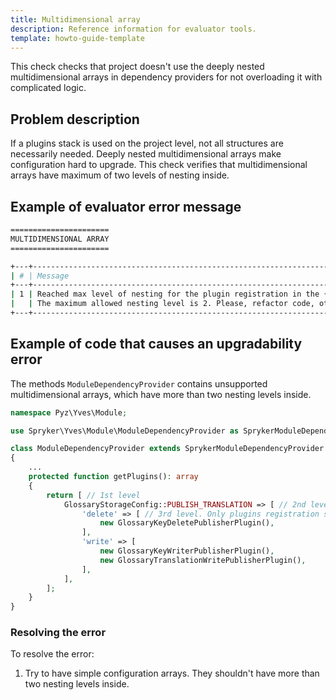 ```yaml
---
title: Multidimensional array
description: Reference information for evaluator tools.
template: howto-guide-template
---
```


This check checks that project doesn't use the deeply nested multidimensional arrays in dependency providers for not overloading it with complicated logic.

## Problem description

If a plugins stack is used on the project level, not all structures are necessarily needed. Deeply nested multidimensional arrays make configuration hard to upgrade.
This check verifies that multidimensional arrays have maximum of two levels of nesting inside.

## Example of evaluator error message

```bash
======================
MULTIDIMENSIONAL ARRAY
======================

+---+----------------------------------------------------------------------------------------------------------------------------+------------------------------------------+
| # | Message                                                                                                                    | Target                                   |
+---+----------------------------------------------------------------------------------------------------------------------------+------------------------------------------+
| 1 | Reached max level of nesting for the plugin registration in the {FormDependencyProvider::getPlugins()}.                    | Pyz\Yves\Module\ModuleDependencyProvider |
|   | The maximum allowed nesting level is 2. Please, refactor code, otherwise it will cause upgradability issues in the future. |                                          |
+---+----------------------------------------------------------------------------------------------------------------------------+------------------------------------------+

```

## Example of code that causes an upgradability error

The methods `ModuleDependencyProvider` contains unsupported multidimensional arrays, which have more than two nesting levels inside.

```php
namespace Pyz\Yves\Module;

use Spryker\Yves\Module\ModuleDependencyProvider as SprykerModuleDependencyProvider;

class ModuleDependencyProvider extends SprykerModuleDependencyProvider
{
    ...
    protected function getPlugins(): array
    {
        return [ // 1st level
            GlossaryStorageConfig::PUBLISH_TRANSLATION => [ // 2nd level
                'delete' => [ // 3rd level. Only plugins registration should be on this nesting level
                    new GlossaryKeyDeletePublisherPlugin(),
                ],
                'write' => [
                    new GlossaryKeyWriterPublisherPlugin(),
                    new GlossaryTranslationWritePublisherPlugin(),
                ],
            ],
        ];
    }
}
```

### Resolving the error

To resolve the error:

1. Try to have simple configuration arrays. They shouldn't have more than two nesting levels inside.
